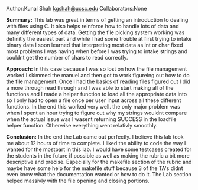 Author:Kunal Shah kgshah@ucsc.edu
Collaborators:None

**Summary:**
This lab was great in terms of getting an introduction to dealing with files using C. It also helps reinforce how to handle lots of data and many different types of data. Getting the file picking system working was definitly the easiest part and while I had some trouble at first trying to intake binary data I soon learned that interpreting most data as int or char fixed most problems I was having when before I was trying to intake strings and couldnt get the number of chars to read correctly.

**Approach:**
In this case because I was so lost on how the file management worked I skimmed the manuel and then got to work figureing out how to do the file management. Once I had the basics of reading files figured out I did a more through read through and I was able to start making all of the functions and I made a helper function to load all the appropriate data into so I only had to open a file once per user input across all these different functions. In the end this worked very well. the only major problem was when I spent an hour trying to figure out why my strings wouldnt compare when the actual issue was I wasent returning SUCCESS in the loadfile helper function. Otherwise everything went relativly smoothly.

**Conclusion:**
In the end the Lab came out perfectly. I believe this lab took me about 12 hours of time to complete. I liked the ability to code the way I wanted for the mostpart in this lab. I would have some testcases created for the students in the future if possible as well as making the rubric a bit more descriptive and precise. Especially for the makefile section of the rubric and maybe have some help for the makefile stuff because 3 of the TA's didnt even know what the documentation wanted or how to do it. The Lab section helped massivly with the file opening and closing portions.